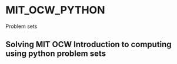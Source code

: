 # MIT_OCW_PYTHON
Problem sets 


## Solving MIT OCW Introduction to computing using python problem sets


